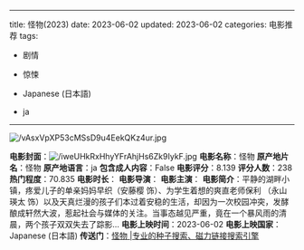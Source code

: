 
---
title: 怪物(2023)
date: 2023-06-02
updated: 2023-06-02
categories: 电影推荐
tags:

- 剧情
- 惊悚

- Japanese (日本語)
- ja
---

<img src="https://image.tmdb.org/t/p/original/vAsxVpXP53cMSsD9u4EekQKz4ur.jpg" alt="/vAsxVpXP53cMSsD9u4EekQKz4ur.jpg" title="/vAsxVpXP53cMSsD9u4EekQKz4ur.jpg">

**电影封面**：<img src="https://image.tmdb.org/t/p/w200/iweUHkRxHhyYFrAhjHs6Zk9IykF.jpg" alt="/iweUHkRxHhyYFrAhjHs6Zk9IykF.jpg" title="/iweUHkRxHhyYFrAhjHs6Zk9IykF.jpg">
**电影名称**：怪物
**原产地片名**：怪物
**原产地语言**：ja
**包含成人内容**：False
**电影评分**：8.139
**评分人数**：238
**热门程度**：70.835
**电影时长**：
**电影导演**：
**电影主演**：
**电影简介**：平静的湖畔小镇，疼爱儿子的单亲妈妈早织（安藤樱 饰）、为学生着想的爽直老师保利 （永山瑛太 饰）以及天真烂漫的孩子们本过着安稳的生活，却因为一次校园冲突，发酵酿成轩然大波，惹起社会与媒体的关注。当事态越见严重，竟在一个暴风雨的清晨，两个孩子双双失去了踪影…
**电影上映时间**：2023-06-02
**电影上映国家**：Japanese (日本語)
**传送门**：[怪物 |专业的种子搜索、磁力链接搜索引擎](https://movie.amd794.com:2083/?search=%E6%80%AA%E7%89%A9&ordering=&mode=match_phrase&page_size=10&page=1)

